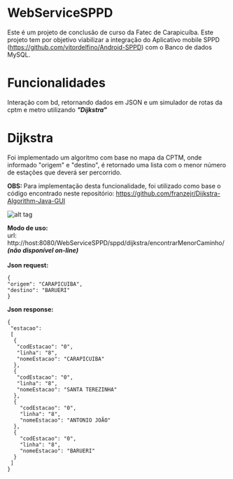 # WebServiceSPPD
Este é um projeto de conclusão de curso da Fatec de Carapicuíba.
Este projeto tem por objetivo viabilizar a integração do Aplicativo mobile SPPD (https://github.com/vitordelfino/Android-SPPD) com o Banco de dados MySQL.

# Funcionalidades

Interação com bd, retornando dados em JSON e um simulador de rotas da cptm e metro utilizando <b><i>"Dijkstra"</i></b>

# Dijkstra

Foi implementado um algoritmo com base no mapa da CPTM, onde informado "origem" e "destino", é retornado uma lista com o menor número de estações que deverá ser percorrido.

<b>OBS: </b> Para implementação desta funcionalidade, foi utilizado como base o código encontrado neste repositório: https://github.com/franzejr/Dijkstra-Algorithm-Java-GUI 

![alt tag](http://spressosp.com.br/wp-content/uploads/2016/04/metro_2020.gif)


<b> Modo de uso: </b> <br>
<t>url: http://host:8080/WebServiceSPPD/sppd/dijkstra/encontrarMenorCaminho/ <b><i>(não disponível on-line)</font></i></b><br></t>
<br><b>Json request:</b>

	{
	"origem": "CARAPICUIBA",	
 	"destino": "BARUERI"
	}
 
 <b>Json response:</b><br> 
 
	{
	 "estacao":
	 [
	  {
	   "codEstacao": "0",
	   "linha": "8",
	   "nomeEstacao": "CARAPICUIBA"
	  },
	  {
	   "codEstacao": "0",
	   "linha": "8",
	   "nomeEstacao": "SANTA TEREZINHA"
	  },
	  {
		"codEstacao": "0",
		"linha": "8",
		"nomeEstacao": "ANTONIO JOÃO"
	  },
	  {
		"codEstacao": "0",
		"linha": "8",
		"nomeEstacao": "BARUERI"
	  }
	 ]
	}

